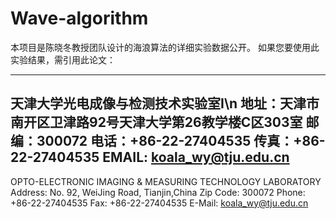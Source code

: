 # Wave-algorithm

本项目是陈晓冬教授团队设计的海浪算法的详细实验数据公开。
如果您要使用此实验结果，需引用此论文：


----------------------------------------------------------
天津大学光电成像与检测技术实验室I\n
地址：天津市南开区卫津路92号天津大学第26教学楼C区303室
邮编：300072
电话：+86-22-27404535 传真：+86-22-27404535
EMAIL: koala_wy@tju.edu.cn
 ----------------------------------------------------------
OPTO-ELECTRONIC IMAGING & MEASURING TECHNOLOGY LABORATORY
Address: No. 92, WeiJing Road, Tianjin,China
Zip Code: 300072
Phone: +86-22-27404535 Fax: +86-22-27404535
E-Mail: koala_wy@tju.edu.cn
